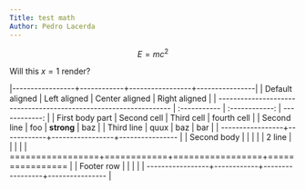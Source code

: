 ```yaml
---
Title: test math
Author: Pedro Lacerda
---
```


$$
E=mc^2
$$

Will this $x=1$ render?

|-----------------+------------+-----------------+----------------|
| Default aligned                                                   | Left aligned | Center aligned | Right aligned |
| ----------------------------------------------------------------- | :----------- | :------------: | ------------: |
| First body part                                                   | Second cell  |   Third cell   |   fourth cell |
| Second line                                                       | foo          |   **strong**   |           baz |
| Third line                                                        | quux         |      baz       |           bar |
| -----------------+------------+-----------------+---------------- |
| Second body                                                       |              |                |               |
| 2 line                                                            |              |                |               |
| =================+============+=================+================ |
| Footer row                                                        |              |                |               |
| -----------------+------------+-----------------+---------------- |

